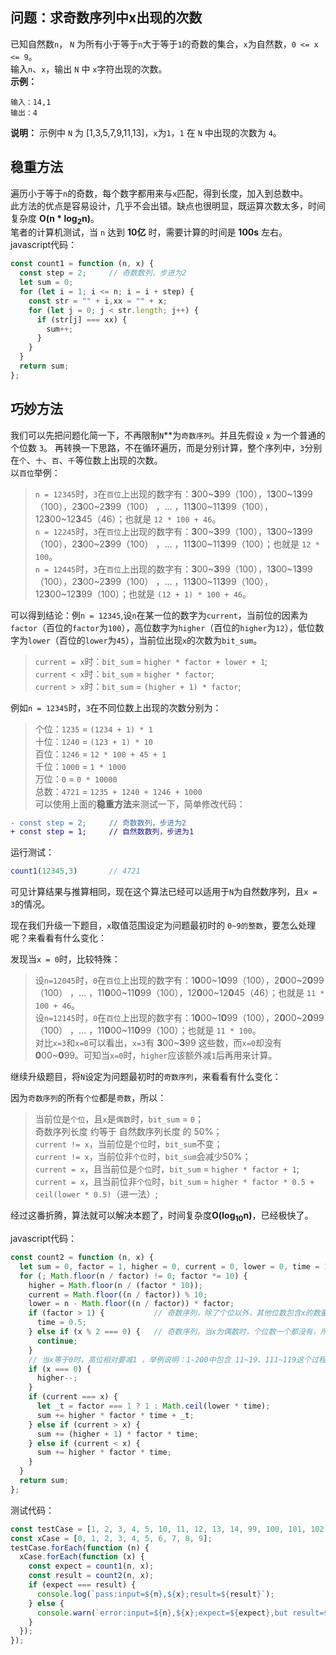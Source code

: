 ## 问题：求奇数序列中x出现的次数
已知自然数`n`， `N` 为所有小于等于`n`大于等于`1`的奇数的集合，`x`为自然数，`0 <= x <= 9`。      
输入`n`、`x`，输出 `N` 中 `x`字符出现的次数。     
**示例：**
```
输入：14,1
输出：4
```
**说明：** 示例中 `N` 为 [1,3,5,7,9,11,13]，`x`为`1`，`1` 在 `N` 中出现的次数为 `4`。

## 稳重方法
遍历小于等于`n`的奇数，每个数字都用来与`x`匹配，得到长度，加入到总数中。    
此方法的优点是容易设计，几乎不会出错。缺点也很明显，既运算次数太多，时间复杂度 **O(n * log<sub>2</sub>n)**。    
笔者的计算机测试，当 `n` 达到 **10亿** 时，需要计算的时间是 **100s** 左右。   
javascript代码：
```javascript
const count1 = function (n, x) {
  const step = 2;     // 奇数数列，步进为2
  let sum = 0;
  for (let i = 1; i <= n; i = i + step) {
    const str = "" + i,xx = "" + x;
    for (let j = 0; j < str.length; j++) {
      if (str[j] === xx) {
        sum++;
      }
    }
  }
  return sum;
};
```
## 巧妙方法
我们可以先把问题化简一下，不再限制`N`**为`奇数序列`。并且先假设 `x` 为一个普通的个位数 `3`。
再转换一下思路，不在循环遍历，而是分别计算，整个序列中，`3`分别在`个`、`十`、`百`、`千`等位数上出现的次数。     
以`百位`举例：
> `n = 12345`时，`3`在`百位`上出现的数字有：**3**00~**3**99（100），1**3**00~1**3**99（100），2**3**00~2**3**99（100） ，... ，11**3**00~11**3**99（100），12**3**00~12**3**45（46）；也就是 `12 * 100 + 46`。   
> `n = 12245`时，`3`在`百位`上出现的数字有：**3**00~**3**99（100），1**3**00~1**3**99（100），2**3**00~2**3**99（100） ，... ，11**3**00~11**3**99（100）；也就是 `12 * 100`。   
> `n = 12445`时，`3`在`百位`上出现的数字有：**3**00~**3**99（100），1**3**00~1**3**99（100），2**3**00~2**3**99（100） ，... ，11**3**00~11**3**99（100），12**3**00~12**3**99（100）；也就是 `(12 + 1) * 100 + 46`。    

可以得到结论：例`n = 12345`,设`n`在某一位的数字为`current`，当前位的因素为`factor`（百位的`factor`为`100`），高位数字为`higher`（百位的`higher`为`12`），低位数字为`lower`（百位的`lower`为`45`），当前位出现`x`的次数为`bit_sum`。 

> `current = x`时：`bit_sum` = `higher * factor + lower + 1`;      
> `current < x`时：`bit_sum` = `higher * factor`;      
> `current > x`时：`bit_sum` = `(higher + 1) * factor`;      

例如`n = 12345`时，`3`在不同位数上出现的次数分别为：     
> 个位：`1235` = `(1234 + 1) * 1`   
> 十位：`1240` = `(123 + 1) * 10`     
> 百位：`1246` = `12 * 100 + 45 + 1`    
> 千位：`1000` = `1 * 1000`   
> 万位：`0` = `0 * 10000`     
> 总数：`4721` = `1235 + 1240 + 1246 + 1000`    
可以使用上面的**稳重方法**来测试一下，简单修改代码：
```diff
- const step = 2;     // 奇数数列，步进为2
+ const step = 1;     // 自然数数列，步进为1
```
运行测试：
```javascript
count1(12345,3)       // 4721
```
可见计算结果与推算相同，现在这个算法已经可以适用于`N`为自然数序列，且`x = 3`的情况。    

现在我们升级一下题目，`x`取值范围设定为问题最初时的 `0~9的整数`，要怎么处理呢？来看看有什么变化：   

发现当`x = 0`时，比较特殊：   
> 设`n=12045`时，`0`在`百位`上出现的数字有：1**0**00~1**0**99（100），2**0**00~2**0**99（100） ，... ，11**0**00~11**0**99（100），12**0**00~12**0**45（46）；也就是 `11 * 100 + 46`。   
> 设`n=12145`时，`0`在`百位`上出现的数字有：1**0**00~1**0**99（100），2**0**00~2**0**99（100） ，... ，11**0**00~11**0**99（100）；也就是 `11 * 100`。    
> 对比`x=3`和`x=0`可以看出，`x=3`有 **3**00~**3**99 这些数，而`x=0`却没有 **0**00~**0**99。可知当`x=0`时，`higher`应该额外减`1`后再用来计算。

继续升级题目，将`N`设定为问题最初时的`奇数序列`，来看看有什么变化：

因为`奇数序列`的所有`个位`都是`奇数`，所以：  
> 当前位是`个位`，且`x`是`偶数`时，`bit_sum` = `0`；    
奇数序列长度 约等于 自然数序列长度 的 50%；   
> `current != x`，当前位是`个位`时，`bit_sum`不变；  
> `current != x`，当前位非`个位`时，`bit_sum`会减少50%；    
> `current = x`，且当前位是`个位`时，`bit_sum` = `higher * factor + 1`;     
> `current = x`，且当前位非`个位`时，`bit_sum` = `higher * factor * 0.5 + ceil(lower * 0.5)`（进一法）;     

经过这番折腾，算法就可以解决本题了，时间复杂度**O(log<sub>10</sub>n)**，已经极快了。    

javascript代码：
```javascript
const count2 = function (n, x) {
  let sum = 0, factor = 1, higher = 0, current = 0, lower = 0, time = 1;
  for (; Math.floor(n / factor) != 0; factor *= 10) {
    higher = Math.floor(n / (factor * 10));
    current = Math.floor((n / factor)) % 10;
    lower = n - Math.floor((n / factor)) * factor;
    if (factor > 1) {           // 奇数序列，除了个位以外，其他位数包含x的数量，会少一半
      time = 0.5;
    } else if (x % 2 === 0) {   // 奇数序列，当x为偶数时，个位数一个都没有，所以跳过个位数的计算
      continue;
    }
    // 当x等于0时，高位相对要减1 ，举例说明：1-200中包含 11~19、111~119这个过程，相对0来说，只包含 101~109 但不会包含 00~09
    if (x === 0) {
      higher--;
    }
    if (current === x) {
      let _t = factor === 1 ? 1 : Math.ceil(lower * time);
      sum += higher * factor * time + _t;
    } else if (current > x) {
      sum += (higher + 1) * factor * time;
    } else if (current < x) {
      sum += higher * factor * time;
    }
  }
  return sum;
};
```
测试代码：  
```javascript
const testCase = [1, 2, 3, 4, 5, 10, 11, 12, 13, 14, 99, 100, 101, 102, 103, 104, 123, 132, 321, 12345, 54321, 123321, 12300, 12301, 12302, 12303, 12304, 512345];
const xCase = [0, 1, 2, 3, 4, 5, 6, 7, 8, 9];
testCase.forEach(function (n) {
  xCase.forEach(function (x) {
    const expect = count1(n, x);
    const result = count2(n, x);
    if (expect === result) {
      console.log(`pass:input=${n},${x};result=${result}`);
    } else {
      console.warn(`error:input=${n},${x};expect=${expect},but result=${result}`);
    }
  });
});
```
